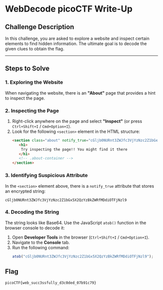# WebDecode picoCTF Write-Up

## Challenge Description
In this challenge, you are asked to explore a website and inspect certain elements to find hidden information. The ultimate goal is to decode the given clues to obtain the flag.

---

## Steps to Solve

### 1. Exploring the Website
When navigating the website, there is an **"About"** page that provides a hint to inspect the page.

### 2. Inspecting the Page
1. Right-click anywhere on the page and select **"Inspect"** (or press `Ctrl+Shift+I` / `Cmd+Option+I`).
2. Look for the following `<section>` element in the HTML structure:
    ```html
    <section class="about" notify_true="cGljb0NURnt3ZWJfc3VjYzNzc2Z1bGx5X2QzYzBkZWRfMDdiOTFjNzl9">
       <h1>
        Try inspecting the page!! You might find it there
       </h1>
       <!-- .about-container -->
    </section>
    ```

### 3. Identifying Suspicious Attribute
In the `<section>` element above, there is a `notify_true` attribute that stores an encrypted string:
```
cGljb0NURnt3ZWJfc3VjYzNzc2Z1bGx5X2QzYzBkZWRfMDdiOTFjNzl9
```

### 4. Decoding the String
The string looks like Base64. Use the JavaScript `atob()` function in the browser console to decode it:
1. Open **Developer Tools** in the browser (`Ctrl+Shift+I` / `Cmd+Option+I`).
2. Navigate to the **Console** tab.
3. Run the following command:
    ```javascript
    atob("cGljb0NURnt3ZWJfc3VjYzNzc2Z1bGx5X2QzYzBkZWRfMDdiOTFjNzl9");
    ```

## Flag
```
picoCTF{web_succ3ssfully_d3c0ded_07b91c79}
```
